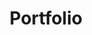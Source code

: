 ---
title: Portfolio
layout: collection
permalink: /portfolio/
collection: portfolio
# entries_layout: grid
---